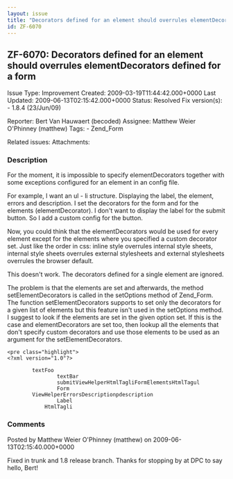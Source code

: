 ```yaml
---
layout: issue
title: "Decorators defined for an element should overrules elementDecorators defined for a form"
id: ZF-6070
---
```


ZF-6070: Decorators defined for an element should overrules elementDecorators defined for a form
------------------------------------------------------------------------------------------------

 Issue Type: Improvement Created: 2009-03-19T11:44:42.000+0000 Last Updated: 2009-06-13T02:15:42.000+0000 Status: Resolved Fix version(s): - 1.8.4 (23/Jun/09)
 
 Reporter:  Bert Van Hauwaert (becoded)  Assignee:  Matthew Weier O'Phinney (matthew)  Tags: - Zend\_Form
 
 Related issues: 
 Attachments: 
### Description

For the moment, it is impossible to specify elementDecorators together with some exceptions configured for an element in an config file.

For example, I want an ul - li structure. Displaying the label, the element, errors and description. I set the decorators for the form and for the elements (elementDecorator). I don't want to display the label for the submit button. So I add a custom config for the button.

Now, you could think that the elementDecorators would be used for every element except for the elements where you specified a custom decorator set. Just like the order in css: inline style overrules internal style sheets, internal style sheets overrules external stylesheets and external stylesheets overrules the browser default.

This doesn't work. The decorators defined for a single element are ignored.

The problem is that the elements are set and afterwards, the method setElementDecorators is called in the setOptions method of Zend\_Form. The function setElementDecorators supports to set only the decorators for a given list of elements but this feature isn't used in the setOptions method. I suggest to look if the elements are set in the given option set. If this is the case and elementDecorators are set too, then lookup all the elements that don't specify custom decorators and use those elements to be used as an argument for the setElementDecorators.

 
    <pre class="highlight">
    <?xml version="1.0"?>
    
            textFoo
                    textBar
                    submitViewHelperHtmlTagliFormElementsHtmlTagul
                    Form
            ViewHelperErrorsDescriptionpdescription
                    Label
                HtmlTagli


 

 

### Comments

Posted by Matthew Weier O'Phinney (matthew) on 2009-06-13T02:15:40.000+0000

Fixed in trunk and 1.8 release branch. Thanks for stopping by at DPC to say hello, Bert!

 

 